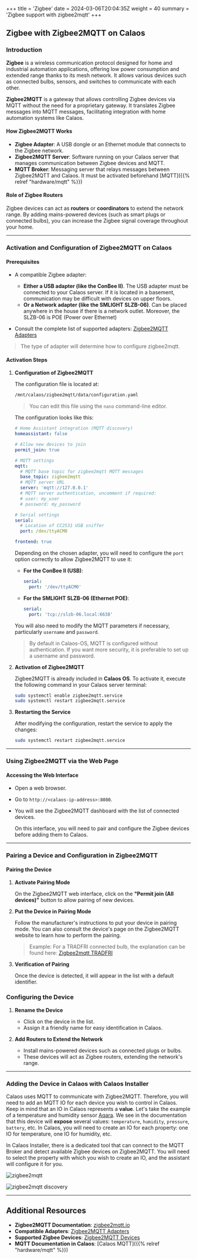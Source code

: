 +++
title = 'Zigbee'
date = 2024-03-06T20:04:35Z
weight = 40
summary = 'Zigbee support with zigbee2mqtt'
+++

## Zigbee with Zigbee2MQTT on Calaos

### Introduction

**Zigbee** is a wireless communication protocol designed for home and industrial automation applications, offering low power consumption and extended range thanks to its mesh network. It allows various devices such as connected bulbs, sensors, and switches to communicate with each other.

**Zigbee2MQTT** is a gateway that allows controlling Zigbee devices via MQTT without the need for a proprietary gateway. It translates Zigbee messages into MQTT messages, facilitating integration with home automation systems like Calaos.

#### How Zigbee2MQTT Works

- **Zigbee Adapter**: A USB dongle or an Ethernet module that connects to the Zigbee network.
- **Zigbee2MQTT Server**: Software running on your Calaos server that manages communication between Zigbee devices and MQTT.
- **MQTT Broker**: Messaging server that relays messages between Zigbee2MQTT and Calaos. It must be activated beforehand [MQTT]({{% relref "hardware/mqtt" %}})

#### Role of Zigbee Routers

Zigbee devices can act as **routers** or **coordinators** to extend the network range. By adding mains-powered devices (such as smart plugs or connected bulbs), you can increase the Zigbee signal coverage throughout your home.

---

### Activation and Configuration of Zigbee2MQTT on Calaos

#### Prerequisites

- A compatible Zigbee adapter:

  - **Either a USB adapter (like the ConBee II)**. The USB adapter must be connected to your Calaos server. If it is located in a basement, communication may be difficult with devices on upper floors.
  - **Or a Network adapter (like the SMLIGHT SLZB-06)**. Can be placed anywhere in the house if there is a network outlet. Moreover, the SLZB-06 is POE (Power over Ethernet)
  
- Consult the complete list of supported adapters: [Zigbee2MQTT Adapters](https://www.zigbee2mqtt.io/guide/adapters/)

> The type of adapter will determine how to configure zigbee2mqtt.

#### Activation Steps

1. **Configuration of Zigbee2MQTT**

   The configuration file is located at:

   ```bash
   /mnt/calaos/zigbee2mqtt/data/configuration.yaml
   ```

   > You can edit this file using the `nano` command-line editor.

   The configuration looks like this:

   ```yaml
   # Home Assistant integration (MQTT discovery)
   homeassistant: false

   # Allow new devices to join
   permit_join: true

   # MQTT settings
   mqtt:
     # MQTT base topic for zigbee2mqtt MQTT messages
     base_topic: zigbee2mqtt
     # MQTT server URL
     server: 'mqtt://127.0.0.1'
     # MQTT server authentication, uncomment if required:
     # user: my_user
     # password: my_password

   # Serial settings
   serial:
     # Location of CC2531 USB sniffer
     port: /dev/ttyACM0

   frontend: true
   ```

   Depending on the chosen adapter, you will need to configure the `port` option correctly to allow Zigbee2MQTT to use it:

   - **For the ConBee II (USB)**:

     ```yaml
     serial:
       port: '/dev/ttyACM0'
     ```

   - **For the SMLIGHT SLZB-06 (Ethernet POE)**:

     ```yaml
     serial:
       port: 'tcp://slzb-06.local:6638'
     ```

   You will also need to modify the MQTT parameters if necessary, particularly `username` and `password`.

   > By default in Calaos-OS, MQTT is configured without authentication. If you want more security, it is preferable to set up a username and password.

2. **Activation of Zigbee2MQTT**

   Zigbee2MQTT is already included in **Calaos OS**. To activate it, execute the following command in your Calaos server terminal:

   ```bash
   sudo systemctl enable zigbee2mqtt.service
   sudo systemctl restart zigbee2mqtt.service
   ```

3. **Restarting the Service**

   After modifying the configuration, restart the service to apply the changes:

   ```bash
   sudo systemctl restart zigbee2mqtt.service
   ```

---

### Using Zigbee2MQTT via the Web Page

#### Accessing the Web Interface

- Open a web browser.
- Go to `http://<calaos-ip-address>:8080`.
- You will see the Zigbee2MQTT dashboard with the list of connected devices.

   On this interface, you will need to pair and configure the Zigbee devices before adding them to Calaos.

---

### Pairing a Device and Configuration in Zigbee2MQTT

#### Pairing the Device

1. **Activate Pairing Mode**

   On the Zigbee2MQTT web interface, click on the **"Permit join (All devices)"** button to allow pairing of new devices.

2. **Put the Device in Pairing Mode**

   Follow the manufacturer's instructions to put your device in pairing mode. You can also consult the device's page on the Zigbee2MQTT website to learn how to perform the pairing.

   > Example: For a TRADFRI connected bulb, the explanation can be found here: [Zigbee2mqtt TRADFRI](https://www.zigbee2mqtt.io/devices/LED1546G12.html)

3. **Verification of Pairing**

   Once the device is detected, it will appear in the list with a default identifier.

### Configuring the Device

1. **Rename the Device**

   - Click on the device in the list.
   - Assign it a friendly name for easy identification in Calaos.

2. **Add Routers to Extend the Network**

   - Install mains-powered devices such as connected plugs or bulbs.
   - These devices will act as Zigbee routers, extending the network's range.

---

### Adding the Device in Calaos with Calaos Installer

Calaos uses MQTT to communicate with Zigbee2MQTT. Therefore, you will need to add an MQTT IO for each device you wish to control in Calaos. Keep in mind that an IO in Calaos represents a **value**. Let's take the example of a temperature and humidity sensor [Aqara](https://www.zigbee2mqtt.io/devices/WSDCGQ12LM.html). We see in the documentation that this device will **expose** several values: `temperature`, `humidity`, `pressure`, `battery`, etc. In Calaos, you will need to create an IO for each property: one IO for temperature, one IO for humidity, etc.

In Calaos Installer, there is a dedicated tool that can connect to the MQTT Broker and detect available Zigbee devices on Zigbee2MQTT. You will need to select the property with which you wish to create an IO, and the assistant will configure it for you.

![zigbee2mqtt](/en/hardware/images/z2q_01.png?width=10pc&classes=shadow)

![zigbee2mqtt discovery](/en/hardware/images/z2q_02.png?width=20pc&classes=shadow)

---

## Additional Resources

- **Zigbee2MQTT Documentation**: [zigbee2mqtt.io](https://www.zigbee2mqtt.io/)
- **Compatible Adapters**: [Zigbee2MQTT Adapters](https://www.zigbee2mqtt.io/guide/adapters/)
- **Supported Zigbee Devices**: [Zigbee2MQTT Devices](https://www.zigbee2mqtt.io/supported-devices/)
- **MQTT Documentation in Calaos**: [Calaos MQTT]({{% relref "hardware/mqtt" %}})
